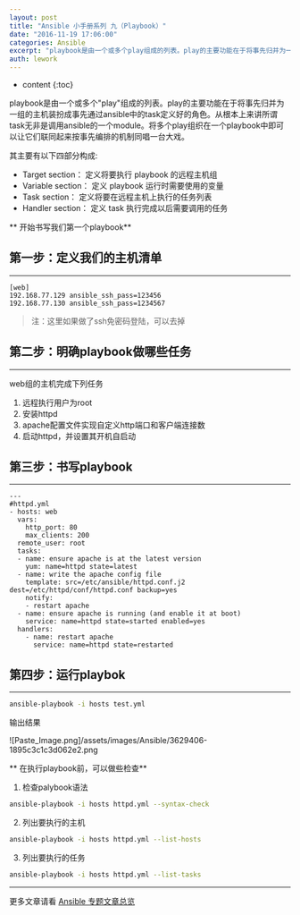 ```yaml
---
layout: post
title: "Ansible 小手册系列 九（Playbook）"
date: "2016-11-19 17:06:00"
categories: Ansible
excerpt: "playbook是由一个或多个play组成的列表。play的主要功能在于将事先归并为一组的主机装扮成事先通过ansible中的task定义好..."
auth: lework
---
```

* content
{:toc}

playbook是由一个或多个"play"组成的列表。play的主要功能在于将事先归并为一组的主机装扮成事先通过ansible中的task定义好的角色。从根本上来讲所谓task无非是调用ansible的一个module。将多个play组织在一个playbook中即可以让它们联同起来按事先编排的机制同唱一台大戏。

其主要有以下四部分构成:
* Target section：   定义将要执行 playbook 的远程主机组
* Variable section： 定义 playbook 运行时需要使用的变量
* Task section：     定义将要在远程主机上执行的任务列表
* Handler section：  定义 task 执行完成以后需要调用的任务

** 开始书写我们第一个playbook**

## 第一步：定义我们的主机清单
---

```
[web]
192.168.77.129 ansible_ssh_pass=123456
192.168.77.130 ansible_ssh_pass=1234567
```

> 注：这里如果做了ssh免密码登陆，可以去掉


## 第二步：明确playbook做哪些任务
---
web组的主机完成下列任务
1. 远程执行用户为root
2. 安装httpd
3. apache配置文件实现自定义http端口和客户端连接数
4. 启动httpd，并设置其开机自启动

## 第三步：书写playbook
---
```
---
#httpd.yml
- hosts: web
  vars:
    http_port: 80
    max_clients: 200
  remote_user: root
  tasks:
  - name: ensure apache is at the latest version
    yum: name=httpd state=latest
  - name: write the apache config file
    template: src=/etc/ansible/httpd.conf.j2 dest=/etc/httpd/conf/httpd.conf backup=yes
    notify:
    - restart apache
  - name: ensure apache is running (and enable it at boot)
    service: name=httpd state=started enabled=yes
  handlers:
    - name: restart apache
      service: name=httpd state=restarted
```

## 第四步：运行playbok
---

```bash
ansible-playbook -i hosts test.yml
```

输出结果

![Paste_Image.png]/assets/images/Ansible/3629406-1895c3c1c3d062e2.png


** 在执行playbook前，可以做些检查**

1. 检查palybook语法
```bash
ansible-playbook -i hosts httpd.yml --syntax-check
```
2. 列出要执行的主机
```bash
ansible-playbook -i hosts httpd.yml --list-hosts
```
3. 列出要执行的任务
```bash
ansible-playbook -i hosts httpd.yml --list-tasks
```

---
更多文章请看 [Ansible 专题文章总览](http://www.jianshu.com/p/c56a88b103f8)
